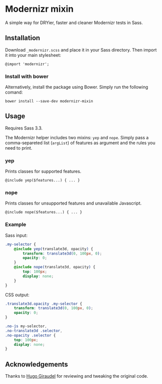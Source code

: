 # Modernizr mixin

A simple way for DRYier, faster and cleaner Modernizr tests in Sass.

## Installation

Download `_modernizr.scss` and place it in your Sass directory. Then import it into your main stylesheet:

	@import 'modernizr';

### Install with bower

Alternatively, install the package using Bower. Simply run the following comand:

	bower install --save-dev modernizr-mixin

## Usage

Requires Sass 3.3.

The Modernizr helper includes two mixins: `yep` and `nope`. Simply pass a comma-separeted list (`argList`) of features as argument and the rules you need to print.

### yep

Prints classes for supported features.

	@include yep($features...) { ... }

### nope

Prints classes for unsupported features and unavailable Javascript.

	@include nope($features...) { ... }

### Example

Sass input:

```scss
.my-selector {
	@include yep(translate3d, opacity) {
		transform: translate3d(0, 100px, 0);
		opacity: 0;
	}
	@include nope(translate3d, opacity) {
		top: 100px;
		display: none;
	}
}
```

CSS output:

```css
.translate3d.opacity .my-selector {
	transform: translate3d(0, 100px, 0);
	opacity: 0;
}

.no-js my-selector,
.no-translate3d .selector,
.no-opacity .selector {
	top: 100px;
	display: none;
}
```

## Acknowledgements

Thanks to [Hugo Giraudel](https://github.com/hugogiraudel) for reviewing and tweaking the original code.
